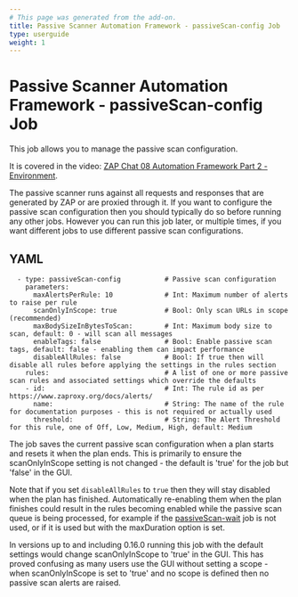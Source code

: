 ```yaml
---
# This page was generated from the add-on.
title: Passive Scanner Automation Framework - passiveScan-config Job
type: userguide
weight: 1
---
```


# Passive Scanner Automation Framework - passiveScan-config Job

This job allows you to manage the passive scan configuration.


It is covered in the video: [ZAP Chat 08 Automation Framework Part 2 - Environment](https://youtu.be/1fcpU54N-mA).


The passive scanner runs against all requests and responses that are generated by ZAP or are proxied through it.
If you want to configure the passive scan configuration then you should typically do so before running any other jobs.
However you can run this job later, or multiple times, if you want different jobs to use different passive scan configurations.

## YAML

```
  - type: passiveScan-config           # Passive scan configuration
    parameters:
      maxAlertsPerRule: 10             # Int: Maximum number of alerts to raise per rule
      scanOnlyInScope: true            # Bool: Only scan URLs in scope (recommended)
      maxBodySizeInBytesToScan:        # Int: Maximum body size to scan, default: 0 - will scan all messages
      enableTags: false                # Bool: Enable passive scan tags, default: false - enabling them can impact performance
      disableAllRules: false           # Bool: If true then will disable all rules before applying the settings in the rules section
    rules:                             # A list of one or more passive scan rules and associated settings which override the defaults
    - id:                              # Int: The rule id as per https://www.zaproxy.org/docs/alerts/
      name:                            # String: The name of the rule for documentation purposes - this is not required or actually used
      threshold:                       # String: The Alert Threshold for this rule, one of Off, Low, Medium, High, default: Medium
```

The job saves the current passive scan configuration when a plan starts and resets it when the plan ends. This is primarily to ensure the scanOnlyInScope setting is not changed - the default is 'true' for the job but 'false' in the GUI.


Note that if you set `disableAllRules` to `true` then they will stay disabled when the plan has finished.
Automatically re-enabling them when the plan finishes could result in the rules becoming enabled while the passive scan
queue is being processed, for example if the [passiveScan-wait](/docs/desktop/addons/passive-scanner/job-pscanwait/) job is not used,
or if it is used but with the maxDuration option is set.


In versions up to and including 0.16.0 running this job with the default settings would change scanOnlyInScope to 'true' in the GUI.
This has proved confusing as many users use the GUI without setting a scope - when scanOnlyInScope is set to 'true'
and no scope is defined then no passive scan alerts are raised.
